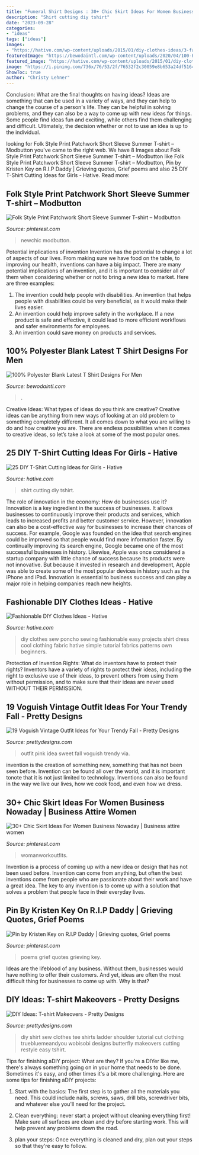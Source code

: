 ```yaml
---
title: "Funeral Shirt Designs : 30+ Chic Skirt Ideas For Women Business Nowaday"
description: "Shirt cutting diy tshirt"
date: "2023-09-28"
categories:
- "ideas"
tags: ["ideas"]
images:
- "https://hative.com/wp-content/uploads/2015/01/diy-clothes-ideas/3-fashionable-diy-clothes-ideas.jpg"
featuredImage: "https://bewodaintl.com/wp-content/uploads/2020/04/100-Polyester-blank-latest-tshirt-designs-for-men-1.jpg"
featured_image: "https://hative.com/wp-content/uploads/2015/01/diy-clothes-ideas/3-fashionable-diy-clothes-ideas.jpg"
image: "https://i.pinimg.com/736x/76/53/2f/76532f2c30059e8b653a24df5164530d.jpg"
ShowToc: true
author: "Christy Lehner"
---
```



Conclusion: What are the final thoughts on having ideas?
Ideas are something that can be used in a variety of ways, and they can help to change the course of a person's life. They can be helpful in solving problems, and they can also be a way to come up with new ideas for things. Some people find ideas fun and exciting, while others find them challenging and difficult. Ultimately, the decision whether or not to use an idea is up to the individual.

	

		
looking for Folk Style Print Patchwork Short Sleeve Summer T-shirt – Modbutton you've came to the right web. We have 8 Images about Folk Style Print Patchwork Short Sleeve Summer T-shirt – Modbutton like Folk Style Print Patchwork Short Sleeve Summer T-shirt – Modbutton, Pin by Kristen Key on R.I.P Daddy | Grieving quotes, Grief poems and also 25 DIY T-Shirt Cutting Ideas for Girls - Hative. Read more:
		
    
## Folk Style Print Patchwork Short Sleeve Summer T-shirt – Modbutton

<img loading=lazy src="https://i.pinimg.com/736x/39/16/87/3916871fb23c773ea043a825aa0d6ee7.jpg" onerror="this.onerror=null;this.src='https://tse1.mm.bing.net/th?id=OIP.WmHwlZ0x-9H2Vj6t12jH4gHaJ3&amp;pid=15.1';" alt="Folk Style Print Patchwork Short Sleeve Summer T-shirt – Modbutton">

_Source: pinterest.com_

>newchic modbutton. 

	

Potential implications of invention
Invention has the potential to change a lot of aspects of our lives. From making sure we have food on the table, to improving our health, inventions can have a big impact. There are many potential implications of an invention, and it is important to consider all of them when considering whether or not to bring a new idea to market. Here are three examples: 
1. The invention could help people with disabilities. An invention that helps people with disabilities could be very beneficial, as it would make their lives easier. 
2. An invention could help improve safety in the workplace. If a new product is safe and effective, it could lead to more efficient workflows and safer environments for employees. 
3. An invention could save money on products and services.

    
## 100% Polyester Blank Latest T Shirt Designs For Men

<img loading=lazy src="https://bewodaintl.com/wp-content/uploads/2020/04/100-Polyester-blank-latest-tshirt-designs-for-men-1.jpg" onerror="this.onerror=null;this.src='https://tse2.mm.bing.net/th?id=OIP.SPOGa2bkT1w2qHH9vZoaJgHaJd&amp;pid=15.1';" alt="100% Polyester Blank Latest T Shirt Designs For Men">

_Source: bewodaintl.com_

>. 

	

Creative Ideas: What types of ideas do you think are creative?
Creative ideas can be anything from new ways of looking at an old problem to something completely different. It all comes down to what you are willing to do and how creative you are. There are endless possibilities when it comes to creative ideas, so let’s take a look at some of the most popular ones.

    
## 25 DIY T-Shirt Cutting Ideas For Girls - Hative

<img loading=lazy src="https://hative.com/wp-content/uploads/2014/11/diy-tshirt-cutting-ideas/13-white-t-shirt-cutting.jpg" onerror="this.onerror=null;this.src='https://tse2.mm.bing.net/th?id=OIP.C9qucQRicgAfY3Z0SawUuQHaLH&amp;pid=15.1';" alt="25 DIY T-Shirt Cutting Ideas for Girls - Hative">

_Source: hative.com_

>shirt cutting diy tshirt. 

	

The role of innovation in the economy: How do businesses use it?
Innovation is a key ingredient in the success of businesses. It allows businesses to continuously improve their products and services, which leads to increased profits and better customer service. However, innovation can also be a cost-effective way for businesses to increase their chances of success. For example, Google was founded on the idea that search engines could be improved so that people would find more information faster. By continually improving its search engine, Google became one of the most successful businesses in history. Likewise, Apple was once considered a startup company with little chance of success because its products were not innovative. But because it invested in research and development, Apple was able to create some of the most popular devices in history such as the iPhone and iPad. Innovation is essential to business success and can play a major role in helping companies reach new heights.

    
## Fashionable DIY Clothes Ideas - Hative

<img loading=lazy src="https://hative.com/wp-content/uploads/2015/01/diy-clothes-ideas/3-fashionable-diy-clothes-ideas.jpg" onerror="this.onerror=null;this.src='https://tse1.mm.bing.net/th?id=OIP.dv-kf3cmKTGTHwALjn11HgHaMW&amp;pid=15.1';" alt="Fashionable DIY Clothes Ideas - Hative">

_Source: hative.com_

>diy clothes sew poncho sewing fashionable easy projects shirt dress cool clothing fabric hative simple tutorial fabrics patterns own beginners. 

	

Protection of Invention Rights: What do inventors have to protect their rights?
Inventors have a variety of rights to protect their ideas, including the right to exclusive use of their ideas, to prevent others from using them without permission, and to make sure that their ideas are never used WITHOUT THEIR PERMISSION.

    
## 19 Voguish Vintage Outfit Ideas For Your Trendy Fall - Pretty Designs

<img loading=lazy src="http://www.prettydesigns.com/wp-content/uploads/2014/09/Sweet-Pink-and-Red-Outfit-Idea.jpg" onerror="this.onerror=null;this.src='https://tse1.mm.bing.net/th?id=OIP.KySe63Dye_msGq9g2rPrMgHaLH&amp;pid=15.1';" alt="19 Voguish Vintage Outfit Ideas for Your Trendy Fall - Pretty Designs">

_Source: prettydesigns.com_

>outfit pink idea sweet fall voguish trendy via. 

	

invention is the creation of something new, something that has not been seen before. Invention can be found all over the world, and it is important tonote that it is not just limited to technology. Inventions can also be found in the way we live our lives, how we cook food, and even how we dress.

    
## 30+ Chic Skirt Ideas For Women Business Nowaday | Business Attire Women

<img loading=lazy src="https://i.pinimg.com/736x/76/53/2f/76532f2c30059e8b653a24df5164530d.jpg" onerror="this.onerror=null;this.src='https://tse4.mm.bing.net/th?id=OIP.QTpqB8KtakLerr-GNI1odQHaNK&amp;pid=15.1';" alt="30+ Chic Skirt Ideas For Women Business Nowaday | Business attire women">

_Source: pinterest.com_

>womanworkoutfits. 

	

Invention is a process of coming up with a new idea or design that has not been used before. Invention can come from anything, but often the best inventions come from people who are passionate about their work and have a great idea. The key to any invention is to come up with a solution that solves a problem that people face in their everyday lives.

    
## Pin By Kristen Key On R.I.P Daddy | Grieving Quotes, Grief Poems

<img loading=lazy src="https://i.pinimg.com/736x/ea/d1/95/ead195cfa2af36d53b3da455af6f2c59.jpg" onerror="this.onerror=null;this.src='https://tse2.mm.bing.net/th?id=OIP.vpoc1FpKRCiTTI56lLdvoQHaMW&amp;pid=15.1';" alt="Pin by Kristen Key on R.I.P Daddy | Grieving quotes, Grief poems">

_Source: pinterest.com_

>poems grief quotes grieving key. 

	

Ideas are the lifeblood of any business. Without them, businesses would have nothing to offer their customers. And yet, ideas are often the most difficult thing for businesses to come up with. Why is that?

    
## DIY Ideas: T-shirt Makeovers - Pretty Designs

<img loading=lazy src="http://www.prettydesigns.com/wp-content/uploads/2014/05/No-Sew-Ladder-T-shirt.jpg" onerror="this.onerror=null;this.src='https://tse4.mm.bing.net/th?id=OIP.4fi5myMBIEwVxrIgahbyxgHaO0&amp;pid=15.1';" alt="DIY Ideas: T-shirt Makeovers - Pretty Designs">

_Source: prettydesigns.com_

>diy shirt sew clothes tee shirts ladder shoulder tutorial cut clothing truebluemeandyou wobisobi designs butterfly makeovers cutting restyle easy tshirt. 

	

Tips for finishing aDIY project: What are they?
If you're a DIYer like me, there's always something going on in your home that needs to be done. Sometimes it's easy, and other times it's a bit more challenging. Here are some tips for finishing aDIY projects:
1. Start with the basics: The first step is to gather all the materials you need. This could include nails, screws, saws, drill bits, screwdriver bits, and whatever else you'll need for the project.

2. Clean everything: never start a project without cleaning everything first! Make sure all surfaces are clean and dry before starting work. This will help prevent any problems down the road.

3. plan your steps: Once everything is cleaned and dry, plan out your steps so that they're easy to follow.


